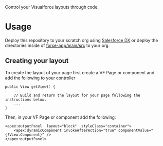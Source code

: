 Control your Visualforce layouts through code.

# Usage

Deploy this repository to your scratch org using [Salesforce    DX](https://developer.salesforce.com/docs/atlas.en-us.sfdx_dev.meta/sfdx_dev/sfdx_dev_develop.htm) or deploy the directories inside of [force-app/main/src](https://github.com/cesarParra/visualforce-layout-manager/tree/master/force-app/main/src)    to your org.

## Creating your layout
To create the layout of your page first create a VF Page or component and add the following to your controller

    public View getView() {
	    ...
	    // Build and return the layout for your page following the instructions below.
	    ...
    }
Then, in your VF Page or component add the following:

    <apex:outputPanel  layout="block"  styleClass="container">
	    <apex:dynamicComponent invokeAfterAction="true" componentValue="{!View.Component}" />
	</apex:outputPanel>


